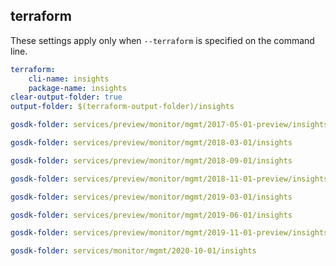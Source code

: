 
## terraform

These settings apply only when `--terraform` is specified on the command line.

``` yaml $(terraform)
terraform:
    cli-name: insights
    package-name: insights
clear-output-folder: true
output-folder: $(terraform-output-folder)/insights
```

``` yaml $(tag) == 'package-2017-09' && $(terraform)
gosdk-folder: services/preview/monitor/mgmt/2017-05-01-preview/insights
```

``` yaml $(tag) == 'package-2018-03' && $(terraform)
gosdk-folder: services/preview/monitor/mgmt/2018-03-01/insights
```

``` yaml $(tag) == 'package-2018-09' && $(terraform)
gosdk-folder: services/preview/monitor/mgmt/2018-09-01/insights
```

``` yaml $(tag) == 'package-2018-11-preview' && $(terraform)
gosdk-folder: services/preview/monitor/mgmt/2018-11-01-preview/insights
```

``` yaml $(tag) == 'package-2019-03' && $(terraform)
gosdk-folder: services/preview/monitor/mgmt/2019-03-01/insights
```

``` yaml $(tag) == 'package-2019-06' && $(terraform)
gosdk-folder: services/preview/monitor/mgmt/2019-06-01/insights
```

``` yaml $(tag) == 'package-2019-11' && $(terraform)
gosdk-folder: services/preview/monitor/mgmt/2019-11-01-preview/insights
```

``` yaml $(tag) == 'package-2020-10-only' && $(terraform)
gosdk-folder: services/monitor/mgmt/2020-10-01/insights
```
